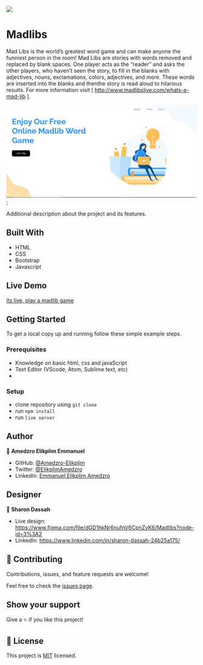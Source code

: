 ![](https://img.shields.io/badge/Madlibs-blueviolet)

# Madlibs

Mad Libs is the world’s greatest word game and can make anyone the funniest person in the room! Mad Libs are stories with words removed and replaced by blank spaces. One player acts as the “reader” and asks the other players, who haven’t seen the story, to fill in the blanks with adjectives, nouns, exclamations, colors, adjectives, and more. These words are inserted into the blanks and thenthe story is read aloud to hilarious results. For more information visit [ http://www.madlibslive.com/whats-a-mad-lib ].

![screenshot](./Images/app_screenshot.JPG);

Additional description about the project and its features.

## Built With

- HTML
- CSS
- Bootstrap
- Javascript

## Live Demo

[Its live, play a madlib game](https://amedzro-elikplim.github.io/Madlibs/)


## Getting Started

To get a local copy up and running follow these simple example steps.

### Prerequisites

- Knowledge on basic html, css and javaScript
- Text Editor (VScode, Atom, Sublime text, etc)
- 

### Setup

- clone repository using `git clone`
- run `npm install`
- run `live server`

## Author

👤 **Amedzro Elikplim Emmanuel**

- GitHub: [@Amedzro-Elikplim](https://github.com/Amedzro-Elikplim)
- Twitter: [@ElikplimAmedzro](https://twitter.com/Amedzro-Elikplim)
- LinkedIn: [Emmanuel Elikplim Amedzro](https://www.linkedin.com/in/emmanuel-elikplim-amedzro-187590125/)

## Designer

👤 **Sharon Dassah**

- Live design: https://www.figma.com/file/dGD1hkNr6nufnV6CpnZyK6/Madlibs?node-id=3%3A2
- LinkedIn: https://www.linkedin.com/in/sharon-dassah-24b25a175/

## 🤝 Contributing

Contributions, issues, and feature requests are welcome!

Feel free to check the [issues page](../../issues/).

## Show your support

Give a ⭐️ if you like this project!

## 📝 License

This project is [MIT](./LICENSE) licensed.